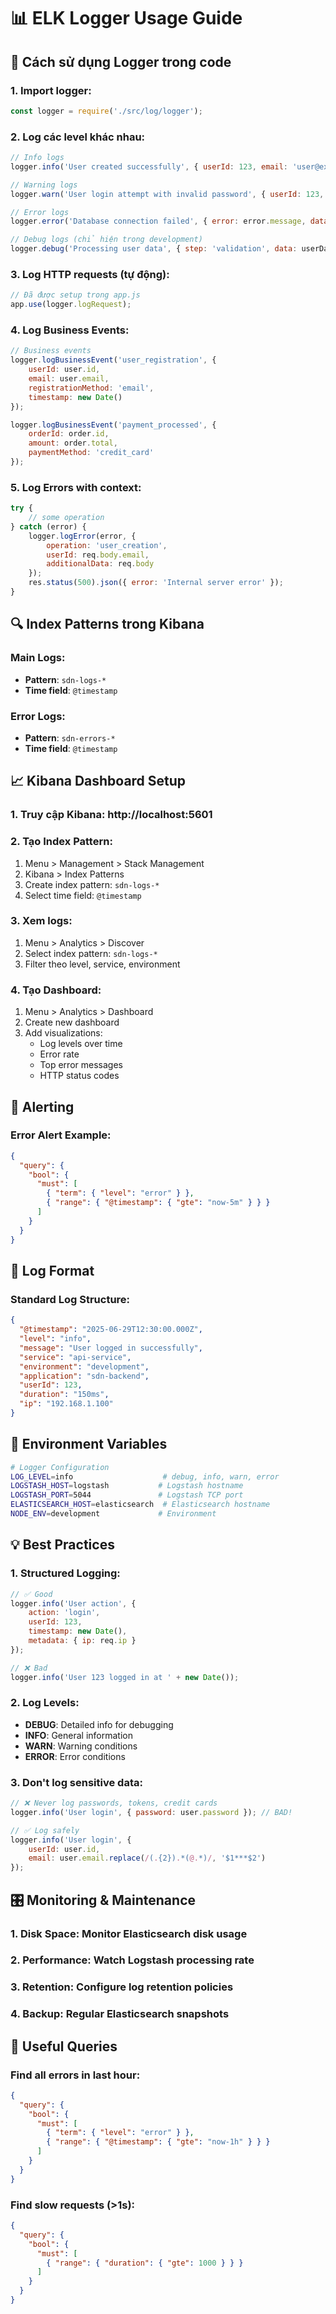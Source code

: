 # 📊 ELK Logger Usage Guide

## 🎯 Cách sử dụng Logger trong code

### 1. Import logger:
```javascript
const logger = require('./src/log/logger');
```

### 2. Log các level khác nhau:
```javascript
// Info logs
logger.info('User created successfully', { userId: 123, email: 'user@example.com' });

// Warning logs  
logger.warn('User login attempt with invalid password', { userId: 123, attempts: 3 });

// Error logs
logger.error('Database connection failed', { error: error.message, database: 'mongodb' });

// Debug logs (chỉ hiện trong development)
logger.debug('Processing user data', { step: 'validation', data: userData });
```

### 3. Log HTTP requests (tự động):
```javascript
// Đã được setup trong app.js
app.use(logger.logRequest);
```

### 4. Log Business Events:
```javascript
// Business events
logger.logBusinessEvent('user_registration', {
    userId: user.id,
    email: user.email,
    registrationMethod: 'email',
    timestamp: new Date()
});

logger.logBusinessEvent('payment_processed', {
    orderId: order.id,
    amount: order.total,
    paymentMethod: 'credit_card'
});
```

### 5. Log Errors with context:
```javascript
try {
    // some operation
} catch (error) {
    logger.logError(error, {
        operation: 'user_creation',
        userId: req.body.email,
        additionalData: req.body
    });
    res.status(500).json({ error: 'Internal server error' });
}
```

## 🔍 Index Patterns trong Kibana

### Main Logs:
- **Pattern**: `sdn-logs-*`
- **Time field**: `@timestamp`

### Error Logs:
- **Pattern**: `sdn-errors-*` 
- **Time field**: `@timestamp`

## 📈 Kibana Dashboard Setup

### 1. Truy cập Kibana: http://localhost:5601

### 2. Tạo Index Pattern:
1. Menu > Management > Stack Management
2. Kibana > Index Patterns
3. Create index pattern: `sdn-logs-*`
4. Select time field: `@timestamp`

### 3. Xem logs:
1. Menu > Analytics > Discover
2. Select index pattern: `sdn-logs-*`
3. Filter theo level, service, environment

### 4. Tạo Dashboard:
1. Menu > Analytics > Dashboard
2. Create new dashboard
3. Add visualizations:
   - Log levels over time
   - Error rate
   - Top error messages
   - HTTP status codes

## 🚨 Alerting

### Error Alert Example:
```json
{
  "query": {
    "bool": {
      "must": [
        { "term": { "level": "error" } },
        { "range": { "@timestamp": { "gte": "now-5m" } } }
      ]
    }
  }
}
```

## 📝 Log Format

### Standard Log Structure:
```json
{
  "@timestamp": "2025-06-29T12:30:00.000Z",
  "level": "info",
  "message": "User logged in successfully",
  "service": "api-service",
  "environment": "development",
  "application": "sdn-backend", 
  "userId": 123,
  "duration": "150ms",
  "ip": "192.168.1.100"
}
```

## 🔧 Environment Variables

```bash
# Logger Configuration
LOG_LEVEL=info                    # debug, info, warn, error
LOGSTASH_HOST=logstash           # Logstash hostname
LOGSTASH_PORT=5044               # Logstash TCP port
ELASTICSEARCH_HOST=elasticsearch  # Elasticsearch hostname
NODE_ENV=development             # Environment
```

## 💡 Best Practices

### 1. **Structured Logging**:
```javascript
// ✅ Good
logger.info('User action', {
    action: 'login',
    userId: 123,
    timestamp: new Date(),
    metadata: { ip: req.ip }
});

// ❌ Bad  
logger.info('User 123 logged in at ' + new Date());
```

### 2. **Log Levels**:
- **DEBUG**: Detailed info for debugging
- **INFO**: General information
- **WARN**: Warning conditions  
- **ERROR**: Error conditions

### 3. **Don't log sensitive data**:
```javascript
// ❌ Never log passwords, tokens, credit cards
logger.info('User login', { password: user.password }); // BAD!

// ✅ Log safely
logger.info('User login', { 
    userId: user.id, 
    email: user.email.replace(/(.{2}).*(@.*)/, '$1***$2') 
});
```

## 🎛️ Monitoring & Maintenance

### 1. **Disk Space**: Monitor Elasticsearch disk usage
### 2. **Performance**: Watch Logstash processing rate  
### 3. **Retention**: Configure log retention policies
### 4. **Backup**: Regular Elasticsearch snapshots

## 🔗 Useful Queries

### Find all errors in last hour:
```json
{
  "query": {
    "bool": {
      "must": [
        { "term": { "level": "error" } },
        { "range": { "@timestamp": { "gte": "now-1h" } } }
      ]
    }
  }
}
```

### Find slow requests (>1s):
```json
{
  "query": {
    "bool": {
      "must": [
        { "range": { "duration": { "gte": 1000 } } }
      ]
    }
  }
}
```

